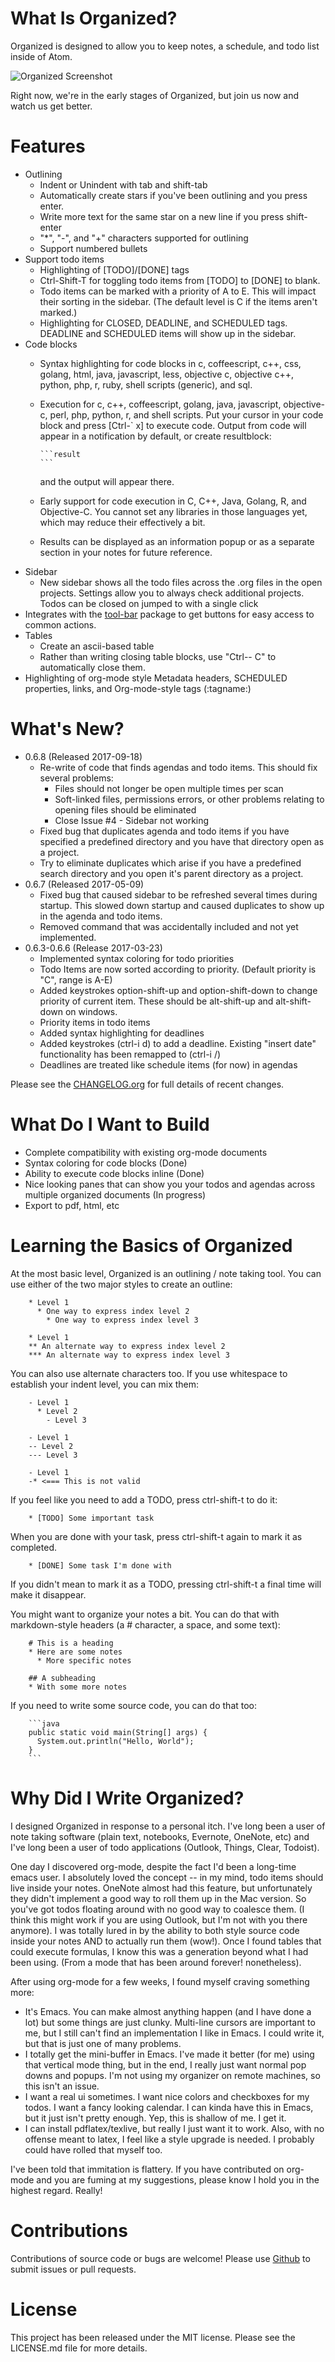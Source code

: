 # What Is Organized?

Organized is designed to allow you to keep notes, a schedule, and todo list
inside of Atom.

![Organized Screenshot](https://raw.githubusercontent.com/MattFlower/organized/master/screenshots/0_6_0.gif)

Right now, we're in the early stages of Organized, but join us now and watch
us get better.

# Features
* Outlining
  * Indent or Unindent with tab and shift-tab
  * Automatically create stars if you've been outlining and you press enter.
  * Write more text for the same star on a new line if you press shift-enter
  * "*", "-", and "+" characters supported for outlining
  * Support numbered bullets
* Support todo items
  * Highlighting of [TODO]/[DONE] tags
  * Ctrl-Shift-T for toggling todo items from [TODO] to [DONE] to blank.
  * Todo items can be marked with a priority of A to E.  This will impact their sorting in the sidebar. (The default
    level is C if the items aren't marked.)
  * Highlighting for CLOSED, DEADLINE, and SCHEDULED tags.  DEADLINE and SCHEDULED items will show up in the sidebar.
* Code blocks
  * Syntax highlighting for code blocks in c, coffeescript, c++, css, golang, html, java,
    javascript, less, objective c, objective c++, python, php, r, ruby, shell scripts (generic), and sql.
  * Execution for c, c++, coffeescript, golang, java, javascript, objective-c, perl, php, python, r, and shell
    scripts.  Put your cursor in your code block and press [Ctrl-` x] to execute code.  Output from
    code will appear in a notification by default, or create resultblock:

    ~~~~
    ```result
    ```
    ~~~~

    and the output will appear there.
  * Early support for code execution in C, C++, Java, Golang, R, and Objective-C.  You cannot set any libraries in
    those languages yet, which may reduce their effectively a bit.
  * Results can be displayed as an information popup or as a separate section in
    your notes for future reference.
* Sidebar
  * New sidebar shows all the todo files across the .org files in the open projects.  Settings allow you
    to always check additional projects.  Todos can be closed on jumped to with a single click
* Integrates with the [tool-bar](https://atom.io/packages/tool-bar) package to get buttons for easy access
  to common actions.
* Tables
  * Create an ascii-based table
  * Rather than writing closing table blocks, use "Ctrl-- C" to automatically close them.
* Highlighting of org-mode style Metadata headers, SCHEDULED properties, links, and
  Org-mode-style tags (:tagname:)


# What's New?

* 0.6.8 (Released 2017-09-18)
  * Re-write of code that finds agendas and todo items.  This should fix several problems:
    * Files should not longer be open multiple times per scan
    * Soft-linked files, permissions errors, or other problems relating to opening files should be eliminated
    * Close Issue #4 - Sidebar not working
  * Fixed bug that duplicates agenda and todo items if you have specified a predefined directory and you have
    that directory open as a project.
  * Try to eliminate duplicates which arise if you have a predefined search directory and you open it's parent
    directory as a project.
* 0.6.7 (Released 2017-05-09)
  * Fixed bug that caused sidebar to be refreshed several times during startup.  This
    slowed down startup and caused duplicates to show up in the agenda and todo items.
  * Removed command that was accidentally included and not yet implemented.
* 0.6.3-0.6.6 (Release 2017-03-23)
  * Implemented syntax coloring for todo priorities
  * Todo Items are now sorted according to priority.  (Default priority is "C", range is A-E)
  * Added keystrokes option-shift-up and option-shift-down to change priority of current item.  These should be
    alt-shift-up and alt-shift-down on windows.
  * Priority items in todo items
  * Added syntax highlighting for deadlines
  * Added keystrokes (ctrl-i d) to add a deadline.  Existing "insert date" functionality has been remapped to
    (ctrl-i /)
  * Deadlines are treated like schedule items (for now) in agendas

Please see the [CHANGELOG.org](https://raw.githubusercontent.com/MattFlower/organized/master/CHANGELOG.org)
for full details of recent changes.


# What Do I Want to Build
* Complete compatibility with existing org-mode documents
* Syntax coloring for code blocks (Done)
* Ability to execute code blocks inline (Done)
* Nice looking panes that can show you your todos and agendas across multiple organized documents (In progress)
* Export to pdf, html, etc

# Learning the Basics of Organized
At the most basic level, Organized is an outlining / note taking tool.  You can
use either of the two major styles to create an outline:

```
    * Level 1
      * One way to express index level 2
        * One way to express index level 3

    * Level 1
    ** An alternate way to express index level 2
    *** An alternate way to express index level 3
```

You can also use alternate characters too.  If you use whitespace to establish
your indent level, you can mix them:

```
    - Level 1
      * Level 2
        - Level 3

    - Level 1
    -- Level 2
    --- Level 3

    - Level 1
    -* <=== This is not valid
```

If you feel like you need to add a TODO, press ctrl-shift-t to do it:

```
    * [TODO] Some important task
```

When you are done with your task, press ctrl-shift-t again to mark it as completed.

```
    * [DONE] Some task I'm done with
```

If you didn't mean to mark it as a TODO, pressing ctrl-shift-t a final time
will make it disappear.

You might want to organize your notes a bit.  You can do that with markdown-style headers (a # character, a space, and some text):

```
    # This is a heading
    * Here are some notes
      * More specific notes

    ## A subheading
    * With some more notes
```

If you need to write some source code, you can do that too:

~~~~
    ```java
    public static void main(String[] args) {
      System.out.println("Hello, World");
    }
    ```
~~~~

# Why Did I Write Organized?
I designed Organized in response to a personal itch.  I've long been a user
of note taking software (plain text, notebooks, Evernote, OneNote, etc) and
I've long been a user of todo applications (Outlook, Things, Clear, Todoist).

One day I discovered org-mode, despite the fact I'd been a long-time emacs user.
I absolutely loved the concept -- in my mind, todo items should live inside your
notes.  OneNote almost had this feature, but unfortunately they didn't
implement a good way to roll them up in the Mac version.  So you've got todos
floating around with no good way to coalesce them.  (I think this might work
if you are using Outlook, but I'm not with you there anymore).  I was totally
lured in by the ability to both style source code inside your notes AND to
actually run them (wow!).  Once I found tables that could execute formulas,
I know this was a generation beyond what I had been using.  (From a mode that
has been around forever! nonetheless).

After using org-mode for a few weeks, I found myself craving something more:

* It's Emacs.  You can make almost anything happen (and I have done a lot) but
  some things are just clunky.  Multi-line cursors are important to me, but I
  still can't find an implementation I like in Emacs.  I could write it, but
  that is just one of many problems.
* I totally get the mini-buffer in Emacs.  I've made it better (for me) using
  that vertical mode thing, but in the end, I really just want normal pop downs
  and popups.  I'm not using my organizer on remote machines, so this isn't an
  issue.
* I want a real ui sometimes.  I want nice colors and checkboxes for my todos.
  I want a fancy looking calendar.  I can kinda have this in Emacs, but it just
  isn't pretty enough.  Yep, this is shallow of me.  I get it.
* I can install pdflatex/texlive, but really I just want it to work.  Also, with
  no offense meant to latex, I feel like a style upgrade is needed.  I probably
  could have rolled that myself too.

I've been told that immitation is flattery.  If you have contributed on org-mode
and you are fuming at my suggestions, please know I hold you in the highest
regard.  Really!

# Contributions
Contributions of source code or bugs are welcome!  Please use [Github](https://github.com/MattFlower/organized) to submit
issues or pull requests.

# License
This project has been released under the MIT license.  Please see the
LICENSE.md file for more details.
